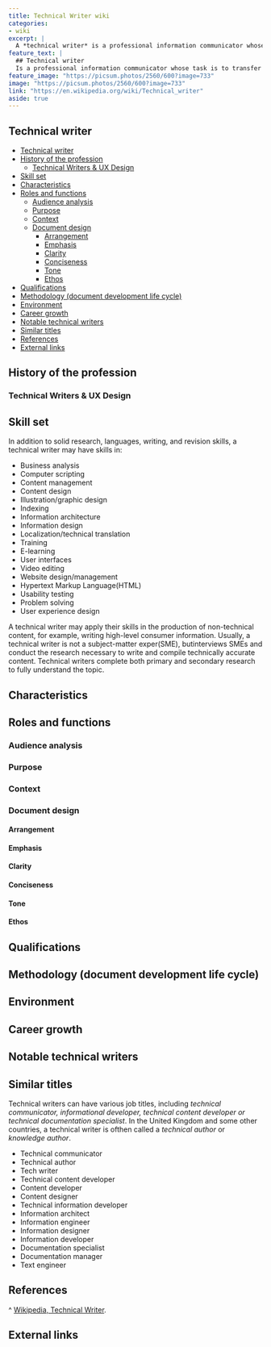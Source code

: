 ```yaml
---
title: Technical Writer wiki
categories:
- wiki
excerpt: |
  A *technical writer* is a professional information communicator whose task is to transfer information between two or more parties, through any medium that best facilitates the transfer and comprehension of the information.
feature_text: |
  ## Technical writer
  Is a professional information communicator whose task is to transfer information between two or more parties, through any medium that best facilitates the transfer and comprehension of the information.
feature_image: "https://picsum.photos/2560/600?image=733"
image: "https://picsum.photos/2560/600?image=733"
link: "https://en.wikipedia.org/wiki/Technical_writer"
aside: true
---
```


## Technical writer

- [Technical writer](#technical-writer)
- [History of the profession](#history-of-the-profession)
  - [Technical Writers \& UX Design](#technical-writers--ux-design)
- [Skill set](#skill-set)
- [Characteristics](#characteristics)
- [Roles and functions](#roles-and-functions)
  - [Audience analysis](#audience-analysis)
  - [Purpose](#purpose)
  - [Context](#context)
  - [Document design](#document-design)
    - [Arrangement](#arrangement)
    - [Emphasis](#emphasis)
    - [Clarity](#clarity)
    - [Conciseness](#conciseness)
    - [Tone](#tone)
    - [Ethos](#ethos)
- [Qualifications](#qualifications)
- [Methodology (document development life cycle)](#methodology-document-development-life-cycle)
- [Environment](#environment)
- [Career growth](#career-growth)
- [Notable technical writers](#notable-technical-writers)
- [Similar titles](#similar-titles)
- [References](#references)
- [External links](#external-links)



## History of the profession



### Technical Writers & UX Design

## Skill set

In addition to solid research, languages, writing, and revision skills, a technical writer may have skills in:

- Business analysis
- Computer scripting
- Content management
- Content design
- Illustration/graphic design
- Indexing
- Information architecture
- Information design
- Localization/technical translation
- Training
- E-learning
- User interfaces
- Video editing
- Website design/management
- Hypertext Markup Language(HTML)
- Usability testing
- Problem solving
- User experience design

A technical writer may apply their skills in the production of non-technical content, for example, writing high-level consumer information. Usually, a technical writer is not a subject-matter exper(SME), butinterviews SMEs and conduct the research necessary to write and compile technically accurate content. Technical writers complete both primary and secondary research to fully understand the topic.

## Characteristics

## Roles and functions

### Audience analysis

### Purpose

### Context

### Document design

#### Arrangement

#### Emphasis

#### Clarity

#### Conciseness

#### Tone

#### Ethos

## Qualifications

## Methodology (document development life cycle)

## Environment

## Career growth

## Notable technical writers

## Similar titles

Technical writers can have various job titles, including *technical communicator, informational developer, technical content developer or technical documentation specialist*. In the United Kingdom and some other countries, a technical writer is ofthen called a *technical author* or *knowledge author*.

- Technical communicator
- Technical author
- Tech writer
- Technical content developer
- Content developer
- Content designer
- Technical information developer
- Information architect
- Information engineer
- Information designer
- Information developer
- Documentation specialist
- Documentation manager
- Text engineer

## References
^ [Wikipedia, Technical Writer](https://en.wikipedia.org/wiki/Technical_writer "link" ).


## External links
